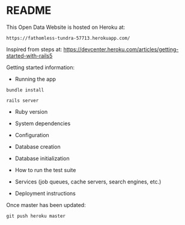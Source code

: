 # README

This Open Data Website is hosted on Heroku at:

    https://fathomless-tundra-57713.herokuapp.com/

Inspired from steps at:
    https://devcenter.heroku.com/articles/getting-started-with-rails5

Getting started information:

* Running the app

```
bundle install
```

```
rails server
```

* Ruby version

* System dependencies

* Configuration

* Database creation

* Database initialization

* How to run the test suite

* Services (job queues, cache servers, search engines, etc.)

* Deployment instructions

Once master has been updated:

    git push heroku master
